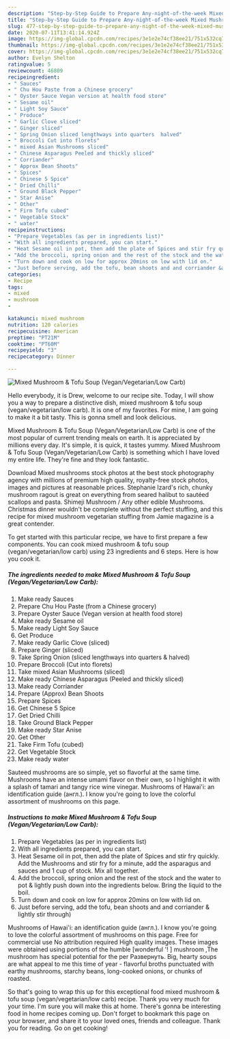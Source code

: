 ```yaml
---
description: "Step-by-Step Guide to Prepare Any-night-of-the-week Mixed Mushroom &amp;amp; Tofu Soup (Vegan/Vegetarian/Low Carb)"
title: "Step-by-Step Guide to Prepare Any-night-of-the-week Mixed Mushroom &amp;amp; Tofu Soup (Vegan/Vegetarian/Low Carb)"
slug: 477-step-by-step-guide-to-prepare-any-night-of-the-week-mixed-mushroom-and-amp-tofu-soup-vegan-vegetarian-low-carb
date: 2020-07-11T13:41:14.924Z
image: https://img-global.cpcdn.com/recipes/3e1e2e74cf38ee21/751x532cq70/mixed-mushroom-tofu-soup-veganvegetarianlow-carb-recipe-main-photo.jpg
thumbnail: https://img-global.cpcdn.com/recipes/3e1e2e74cf38ee21/751x532cq70/mixed-mushroom-tofu-soup-veganvegetarianlow-carb-recipe-main-photo.jpg
cover: https://img-global.cpcdn.com/recipes/3e1e2e74cf38ee21/751x532cq70/mixed-mushroom-tofu-soup-veganvegetarianlow-carb-recipe-main-photo.jpg
author: Evelyn Shelton
ratingvalue: 5
reviewcount: 46809
recipeingredient:
- " Sauces"
- " Chu Hou Paste from a Chinese grocery"
- " Oyster Sauce Vegan version at health food store"
- " Sesame oil"
- " Light Soy Sauce"
- " Produce"
- " Garlic Clove sliced"
- " Ginger sliced"
- " Spring Onion sliced lengthways into quarters  halved"
- " Broccoli Cut into florets"
- " mixed Asian Mushrooms sliced"
- " Chinese Asparagus Peeled and thickly sliced"
- " Corriander"
- " Approx Bean Shoots"
- " Spices"
- " Chinese 5 Spice"
- " Dried Chilli"
- " Ground Black Pepper"
- " Star Anise"
- " Other"
- " Firm Tofu cubed"
- " Vegetable Stock"
- " water"
recipeinstructions:
- "Prepare Vegetables (as per in ingredients list)"
- "With all ingredients prepared, you can start."
- "Heat Sesame oil in pot, then add the plate of Spices and stir fry quickly. Add the Mushrooms and stir fry for a minute, add the asparagus and sauces and 1 cup of stock. Mix all together."
- "Add the broccoli, spring onion and the rest of the stock and the water to pot &amp; lightly push down into the ingredients below. Bring the liquid to the boil."
- "Turn down and cook on low for approx 20mins on low with lid on."
- "Just before serving, add the tofu, bean shoots and and corriander &amp; lightly stir through)"
categories:
- Recipe
tags:
- mixed
- mushroom
- 

katakunci: mixed mushroom  
nutrition: 120 calories
recipecuisine: American
preptime: "PT21M"
cooktime: "PT60M"
recipeyield: "3"
recipecategory: Dinner

---
```



![Mixed Mushroom &amp; Tofu Soup (Vegan/Vegetarian/Low Carb)](https://img-global.cpcdn.com/recipes/3e1e2e74cf38ee21/751x532cq70/mixed-mushroom-tofu-soup-veganvegetarianlow-carb-recipe-main-photo.jpg)

Hello everybody, it is Drew, welcome to our recipe site. Today, I will show you a way to prepare a distinctive dish, mixed mushroom &amp; tofu soup (vegan/vegetarian/low carb). It is one of my favorites. For mine, I am going to make it a bit tasty. This is gonna smell and look delicious.

Mixed Mushroom &amp; Tofu Soup (Vegan/Vegetarian/Low Carb) is one of the most popular of current trending meals on earth. It is appreciated by millions every day. It's simple, it is quick, it tastes yummy. Mixed Mushroom &amp; Tofu Soup (Vegan/Vegetarian/Low Carb) is something which I have loved my entire life. They're fine and they look fantastic.

Download Mixed mushrooms stock photos at the best stock photography agency with millions of premium high quality, royalty-free stock photos, images and pictures at reasonable prices. Stephanie Izard&#39;s rich, chunky mushroom ragout is great on everything from seared halibut to sautéed scallops and pasta. Shimeji Mushroom / Any other edible Mushrooms. Christmas dinner wouldn&#39;t be complete without the perfect stuffing, and this recipe for mixed mushroom vegetarian stuffing from Jamie magazine is a great contender.


To get started with this particular recipe, we have to first prepare a few components. You can cook mixed mushroom &amp; tofu soup (vegan/vegetarian/low carb) using 23 ingredients and 6 steps. Here is how you cook it.

<!--inarticleads1-->

##### The ingredients needed to make Mixed Mushroom &amp; Tofu Soup (Vegan/Vegetarian/Low Carb):

1. Make ready  Sauces
1. Prepare  Chu Hou Paste (from a Chinese grocery)
1. Prepare  Oyster Sauce (Vegan version at health food store)
1. Make ready  Sesame oil
1. Make ready  Light Soy Sauce
1. Get  Produce
1. Make ready  Garlic Clove (sliced)
1. Prepare  Ginger (sliced)
1. Take  Spring Onion (sliced lengthways into quarters &amp; halved)
1. Prepare  Broccoli (Cut into florets)
1. Take  mixed Asian Mushrooms (sliced)
1. Make ready  Chinese Asparagus (Peeled and thickly sliced)
1. Make ready  Corriander
1. Prepare  (Approx) Bean Shoots
1. Prepare  Spices
1. Get  Chinese 5 Spice
1. Get  Dried Chilli
1. Take  Ground Black Pepper
1. Make ready  Star Anise
1. Get  Other
1. Take  Firm Tofu (cubed)
1. Get  Vegetable Stock
1. Make ready  water


Sauteed mushrooms are so simple, yet so flavorful at the same time. Mushrooms have an intense umami flavor on their own, so I highlight it with a splash of tamari and tangy rice wine vinegar. Mushrooms of Hawai&#39;i: an identification guide (англ.). I know you&#39;re going to love the colorful assortment of mushrooms on this page. 

<!--inarticleads2-->

##### Instructions to make Mixed Mushroom &amp; Tofu Soup (Vegan/Vegetarian/Low Carb):

1. Prepare Vegetables (as per in ingredients list)
1. With all ingredients prepared, you can start.
1. Heat Sesame oil in pot, then add the plate of Spices and stir fry quickly. Add the Mushrooms and stir fry for a minute, add the asparagus and sauces and 1 cup of stock. Mix all together.
1. Add the broccoli, spring onion and the rest of the stock and the water to pot &amp; lightly push down into the ingredients below. Bring the liquid to the boil.
1. Turn down and cook on low for approx 20mins on low with lid on.
1. Just before serving, add the tofu, bean shoots and and corriander &amp; lightly stir through)


Mushrooms of Hawai&#39;i: an identification guide (англ.). I know you&#39;re going to love the colorful assortment of mushrooms on this page. Free for commercial use No attribution required High quality images. These images were obtained using portions of the humble [wonderful &#39;! ] mushroom ,The mushroom has special potential for the per Развернуть. Big, hearty soups are what appeal to me this time of year - flavorful broths punctuated with earthy mushrooms, starchy beans, long-cooked onions, or chunks of roasted. 

So that's going to wrap this up for this exceptional food mixed mushroom &amp; tofu soup (vegan/vegetarian/low carb) recipe. Thank you very much for your time. I'm sure you will make this at home. There's gonna be interesting food in home recipes coming up. Don't forget to bookmark this page on your browser, and share it to your loved ones, friends and colleague. Thank you for reading. Go on get cooking!
